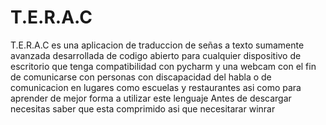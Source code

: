 # T.E.R.A.C
T.E.R.A.C es una aplicacion de traduccion de señas a texto sumamente avanzada desarrollada de codigo abierto para cualquier dispositivo de escritorio
que tenga compatibilidad con pycharm y una webcam con el fin de comunicarse con personas con discapacidad del habla o de comunicacion en lugares como escuelas y restaurantes
asi como para aprender de mejor forma a utilizar este lenguaje 
Antes de descargar necesitas saber que esta comprimido asi que necesitarar winrar
